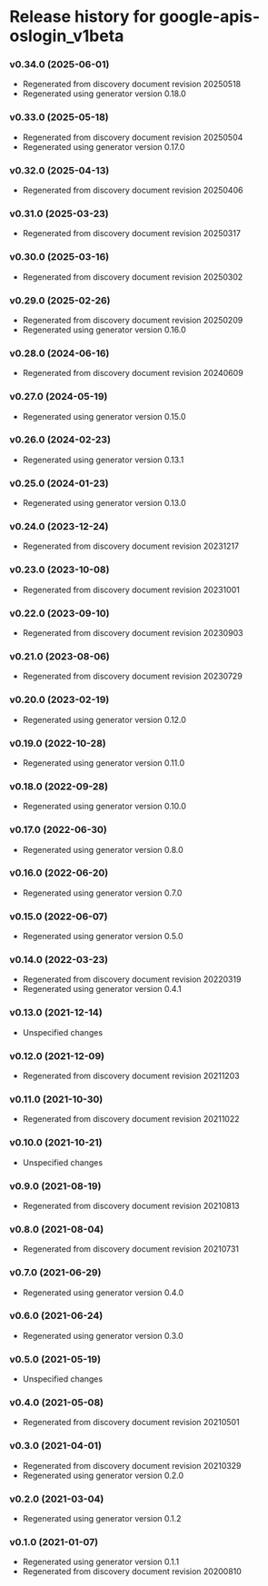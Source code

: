 # Release history for google-apis-oslogin_v1beta

### v0.34.0 (2025-06-01)

* Regenerated from discovery document revision 20250518
* Regenerated using generator version 0.18.0

### v0.33.0 (2025-05-18)

* Regenerated from discovery document revision 20250504
* Regenerated using generator version 0.17.0

### v0.32.0 (2025-04-13)

* Regenerated from discovery document revision 20250406

### v0.31.0 (2025-03-23)

* Regenerated from discovery document revision 20250317

### v0.30.0 (2025-03-16)

* Regenerated from discovery document revision 20250302

### v0.29.0 (2025-02-26)

* Regenerated from discovery document revision 20250209
* Regenerated using generator version 0.16.0

### v0.28.0 (2024-06-16)

* Regenerated from discovery document revision 20240609

### v0.27.0 (2024-05-19)

* Regenerated using generator version 0.15.0

### v0.26.0 (2024-02-23)

* Regenerated using generator version 0.13.1

### v0.25.0 (2024-01-23)

* Regenerated using generator version 0.13.0

### v0.24.0 (2023-12-24)

* Regenerated from discovery document revision 20231217

### v0.23.0 (2023-10-08)

* Regenerated from discovery document revision 20231001

### v0.22.0 (2023-09-10)

* Regenerated from discovery document revision 20230903

### v0.21.0 (2023-08-06)

* Regenerated from discovery document revision 20230729

### v0.20.0 (2023-02-19)

* Regenerated using generator version 0.12.0

### v0.19.0 (2022-10-28)

* Regenerated using generator version 0.11.0

### v0.18.0 (2022-09-28)

* Regenerated using generator version 0.10.0

### v0.17.0 (2022-06-30)

* Regenerated using generator version 0.8.0

### v0.16.0 (2022-06-20)

* Regenerated using generator version 0.7.0

### v0.15.0 (2022-06-07)

* Regenerated using generator version 0.5.0

### v0.14.0 (2022-03-23)

* Regenerated from discovery document revision 20220319
* Regenerated using generator version 0.4.1

### v0.13.0 (2021-12-14)

* Unspecified changes

### v0.12.0 (2021-12-09)

* Regenerated from discovery document revision 20211203

### v0.11.0 (2021-10-30)

* Regenerated from discovery document revision 20211022

### v0.10.0 (2021-10-21)

* Unspecified changes

### v0.9.0 (2021-08-19)

* Regenerated from discovery document revision 20210813

### v0.8.0 (2021-08-04)

* Regenerated from discovery document revision 20210731

### v0.7.0 (2021-06-29)

* Regenerated using generator version 0.4.0

### v0.6.0 (2021-06-24)

* Regenerated using generator version 0.3.0

### v0.5.0 (2021-05-19)

* Unspecified changes

### v0.4.0 (2021-05-08)

* Regenerated from discovery document revision 20210501

### v0.3.0 (2021-04-01)

* Regenerated from discovery document revision 20210329
* Regenerated using generator version 0.2.0

### v0.2.0 (2021-03-04)

* Regenerated using generator version 0.1.2

### v0.1.0 (2021-01-07)

* Regenerated using generator version 0.1.1
* Regenerated from discovery document revision 20200810

